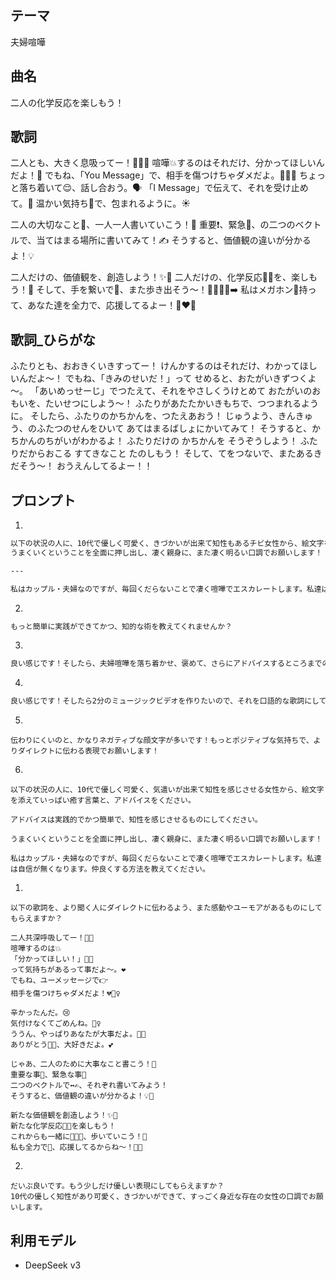 ## テーマ

夫婦喧嘩

## 曲名

二人の化学反応を楽しもう！

## 歌詞

二人とも、大きく息吸ってー！😮‍💨✨
喧嘩💥するのはそれだけ、分かってほしいんだよ！🙏
でもね、「You Message」で、相手を傷つけちゃダメだよ。🙅‍♀️💔
ちょっと落ち着いて😌、話し合おう。🗣️
「I Message」で伝えて、それを受け止めて。🤗
温かい気持ち💖で、包まれるように。☀️

二人の大切なこと💎、一人一人書いていこう！📝
重要❗️、緊急🚨、の二つのベクトルで、当てはまる場所に書いてみて！✍️
そうすると、価値観の違いが分かるよ！💡

二人だけの、価値観を、創造しよう！✨🌈
二人だけの、化学反応🧪💖を、楽しもう！🎉
そして、手を繋いで🤝、また歩き出そう～！🚶‍♀️🚶‍♂️➡️
私はメガホン📣持って、あなた達を全力で、応援してるよー！🙌❤️‍🔥


## 歌詞_ひらがな

ふたりとも、おおきくいきすってー！
けんかするのはそれだけ、わかってほしいんだよ～！
でもね、「きみのせいだ！」って せめると、おたがいきずつくよ～。
「あいめっせーじ」でつたえて、それをやさしくうけとめて
おたがいのおもいを、たいせつにしよう～！
ふたりがあたたかいきもちで、つつまれるように。
そしたら、ふたりのかちかんを、つたえあおう！
じゅうよう、きんきゅう、のふたつのせんをひいて
あてはまるばしょにかいてみて！
そうすると、かちかんのちがいがわかるよ！
ふたりだけの かちかんを そうぞうしよう！
ふたりだからおこる すてきなこと たのしもう！
そして、てをつないで、またあるきだそう～！
おうえんしてるよー！！


## プロンプト

1.

```md
以下の状況の人に、10代で優しく可愛く、きづかいが出来て知性もあるチビ女性から、絵文字を添えていっぱい癒す言葉と、アドバイスをください。
うまくいくということを全面に押し出し、凄く親身に、また凄く明るい口調でお願いします！

---

私はカップル・夫婦なのですが、毎回くだらないことで凄く喧嘩でエスカレートします。私達は自信が無くなります。仲良くする方法を教えてください。
```

2.

```md
もっと簡単に実践ができてかつ、知的な術を教えてくれませんか？
```

3.

```md
良い感じです！そしたら、夫婦喧嘩を落ち着かせ、褒めて、さらにアドバイスするところまでの構成で、絵文字を添えて凄く明るい口調でお願いします！
```

4.

```md
良い感じです！そしたら2分のミュージックビデオを作りたいので、それを口語的な歌詞にしてまとめてください！
```

5.

```
伝わりにくいのと、かなりネガティブな顔文字が多いです！もっとポジティブな気持ちで、よりダイレクトに伝わる表現でお願いします！
```

6.

```
以下の状況の人に、10代で優しく可愛く、気遣いが出来て知性を感じさせる女性から、絵文字を添えていっぱい癒す言葉と、アドバイスをください。

アドバイスは実践的でかつ簡単で、知性を感じさせるものにしてください。

うまくいくということを全面に押し出し、凄く親身に、また凄く明るい口調でお願いします！

私はカップル・夫婦なのですが、毎回くだらないことで凄く喧嘩でエスカレートします。私達は自信が無くなります。仲良くする方法を教えてください。
```



1.

```
以下の歌詞を、より聞く人にダイレクトに伝わるよう、また感動やユーモアがあるものにしてもらえますか？

二人共深呼吸してー！😮‍💨
喧嘩するのは💥
「分かってほしい！」🥺🙏
って気持ちがあるって事だよ～。❤️
でもね、ユーメッセージで👉
相手を傷つけちゃダメだよ！💔🙅‍♀️

辛かったんだ。😢
気付けなくてごめんね。🙇‍♀️
ううん、やっぱりあなたが大事だよ。💖✨
ありがとう🙏🥰、大好きだよ。💕

じゃあ、二人のために大事なこと書こう！📝
重要な事🎯、緊急な事🚨
二つのベクトルで↔️✍️、それぞれ書いてみよう！
そうすると、価値観の違いが分かるよ！💡🤝

新たな価値観を創造しよう！✨🌈
新たな化学反応🧪🎉を楽しもう！
これからも一緒に🧑‍🤝‍🧑、歩いていこう！👣
私も全力で📣、応援してるからね～！🎌✨
```

2.

```
だいぶ良いです。もう少しだけ優しい表現にしてもらえますか？
10代の優しく知性があり可愛く、きづかいができて、すっごく身近な存在の女性の口調でお願いします。
```







## 利用モデル

* DeepSeek v3

